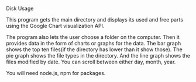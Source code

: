 Disk Usage

This program gets the main directory and displays its used and free parts using the Google Chart visualization API.

The program also lets the user choose a folder on the computer. Then it provides data in the form of charts or graphs for the data.
The bar graph shows the top ten files(if the directory has lower than it show those). The pie graph shows the file types in the directory.
And the line graph shows the files modified by date. You can scroll between either day, month, year.

You will need node.js, npm for packages. 